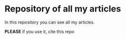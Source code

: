 # Repository of all my articles

In this repository you can see all my articles.

**PLEASE** if you use it, cite this repo
